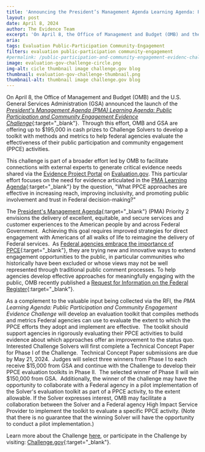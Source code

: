 ```yaml
---
title: 'Announcing the President’s Management Agenda Learning Agenda: Public Participation and Community Engagement Evidence Challenge'
layout: post
date: April 8, 2024
author: The Evidence Team
excerpt: 'On April 8, the Office of Management and Budget (OMB) and the U.S. General Services Administration (GSA) announced the launch of the <a href="https://www.challenge.gov/?challenge=pmala" target="_blank">President’s Management Agenda (PMA) Learning Agenda: Public Participation and Community Engagement Evidence Challenge</a>...'
aria: 
tags: Evaluation Public-Participation Community-Engagement
filters: evaluation public-participation community-engagement
#permalink: /public-participation-and-community-engagement-evidenc-challenge/
image: evaluation-gov-challenge-circle.png
img-alt: cicle thumbnail image challenge.gov blog
thumbnail: evaluation-gov-challenge-thumbnail.png
thumbnail-alt: thumbnail image challenge.gov blog
---
```


On April 8, the Office of Management and Budget (OMB) and the U.S. General Services Administration (GSA) announced the launch of the [*President's Management Agenda (PMA) Learning Agenda: Public Participation and Community Engagement Evidence Challenge*](https://www.challenge.gov/?challenge=pmala){:target="_blank"}.  Through this effort, OMB and GSA are offering up to $195,000 in cash prizes to Challenge Solvers to develop a toolkit with methods and metrics to help federal agencies evaluate the effectiveness of their public participation and community engagement (PPCE) activities. 

This challenge is part of a broader effort led by OMB to facilitate connections with external experts to generate critical evidence needs shared via the [Evidence Project Portal]({{site.baseurl}}/resources/#resource=.portal-opportunities&role=*&content=*&year=*) on [Evaluation.gov]({{site.baseurl}}/). This particular effort focuses on the need for evidence articulated in the [PMA Learning Agenda](https://www.performance.gov/pma/learning-agenda/){:target="_blank"} by the question, "What PPCE approaches are effective in increasing reach, improving inclusivity, and promoting public involvement and trust in Federal decision-making?" 

The [President's Management Agenda](https://www.performance.gov/pma/){:target="_blank"} (PMA) Priority 2 envisions the delivery of excellent, equitable, and secure services and customer experiences to the American people by and across Federal Government.  Achieving this goal requires improved strategies for direct engagement with Americans of all walks of life to reimagine the delivery of Federal services.  As [Federal agencies embrace the importance of PPCE](https://www.performance.gov/participation/){:target="_blank"}, they are trying new and innovative ways to extend engagement opportunities to the public, in particular communities who historically have been excluded or whose views may not be well represented through traditional public comment processes. To help agencies develop effective approaches for meaningfully engaging with the public, OMB recently published a [Request for Information on the Federal Register](https://www.federalregister.gov/documents/2024/03/20/2024-05882/methods-and-leading-practices-for-advancing-public-participation-and-community-engagement-with-the){:target="_blank"}.

As a complement to the valuable input being collected via the RFI, the *PMA Learning Agenda: Public Participation and Community Engagement Evidence Challenge* will develop an evaluation toolkit that compiles methods and metrics Federal agencies can use to evaluate the extent to which the PPCE efforts they adopt and implement are effective.  The toolkit should support agencies in rigorously evaluating their PPCE activities to build evidence about which approaches offer an improvement to the status quo.  Interested Challenge Solvers will first complete a Technical Concept Paper for Phase I of the Challenge.  Technical Concept Paper submissions are due by May 21, 2024.  Judges will select three winners from Phase I to each receive $15,000 from GSA and continue with the Challenge to develop their PPCE evaluation toolkits in Phase II.  The selected winner of Phase II will win $150,000 from GSA.  Additionally, the winner of the challenge may have the opportunity to collaborate with a Federal agency in a pilot implementation of the Solver's evaluation toolkit as part of a PPCE activity, to the extent allowable. If the Solver expresses interest, OMB may facilitate a collaboration between the Solver and a Federal agency High Impact Service Provider to implement the toolkit to evaluate a specific PPCE activity. (Note that there is no guarantee that the winning Solver will have the opportunity to conduct a pilot implementation.) 

Learn more about the Challenge <a href="{{site.baseurl}}/assets/resources/Portal%20-%20Challenge%20Opportunity.pdf" target="_blank" aria-label="PMA Learning Agenda: Public Participation and Community Engagement Evidence Challenge">here</a>, or participate in the Challenge by visiting: [Challenge.gov](https://www.challenge.gov/?challenge=pmala){:target="_blank"}.
